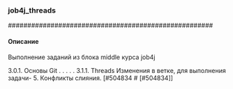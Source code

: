 ### job4j_threads
#####################################################
#### Описание

Выполнение заданий из блока middle курса job4j

3.0.1. Основы Git
.
.
.
.
.
3.1.1. Threads
Изменения в ветке, для выполнения задачи- 5. Конфликты слияния. [#504834 # [#504834]]



